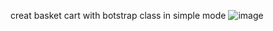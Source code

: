 creat basket cart with botstrap class in simple mode
![image](https://github.com/user-attachments/assets/6f4994c6-6453-40e9-97ec-41ef29cbd338)

